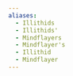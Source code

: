 ```yaml
---
aliases:
  - Illithids
  - Illithids'
  - Mindflayers
  - Mindflayer's
  - Illithid
  - Mindflayer
---
```

